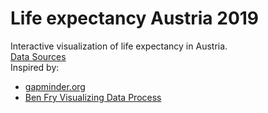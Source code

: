# Life expectancy Austria  2019

Interactive visualization of life expectancy in Austria.  
[Data Sources](http://www.statistik-austria.at/web_de/statistiken/menschen_und_gesellschaft/bevoelkerung/sterbetafeln/index.html)  
Inspired by:

- [gapminder.org](https://www.gapminder.org/tools/)
- [Ben Fry Visualizing Data Process](https://www.dashingd3js.com/the-data-visualization-process)
